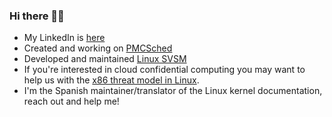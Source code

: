 ### Hi there 👋🐧

- My LinkedIn is [here](https://www.linkedin.com/in/carlos-bilbao-kernel/)
- Created and working on [PMCSched](https://github.com/jcsaezal/pmctrack/releases/tag/v3.0)
- Developed and maintained [Linux SVSM](https://github.com/AMDESE/linux-svsm)
- If you're interested in cloud confidential computing you may want to help us with the [x86 threat model in Linux](https://docs.kernel.org/security/snp-tdx-threat-model.html). 
- I'm the Spanish maintainer/translator of the Linux kernel documentation, reach out and help me!
